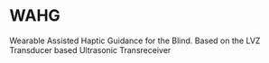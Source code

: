 # WAHG
Wearable Assisted Haptic Guidance for the Blind. Based on the LVZ Transducer based Ultrasonic Transreceiver

